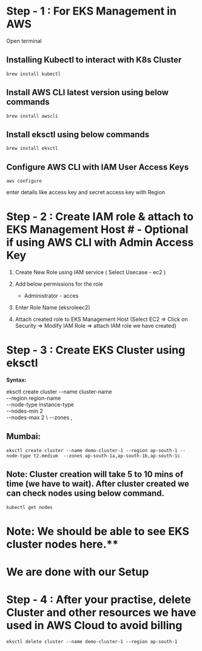 # Step - 1 : For EKS Management in AWS #

Open terminal

## Installing Kubectl to interact with K8s Cluster
```
brew install kubectl
```
## Install AWS CLI latest version using below commands 
```
brew install awscli
```

## Install eksctl using below commands
```
brew install eksctl
```
## Configure AWS CLI with IAM User Access Keys
```
aws configure
```
enter details like access key and secret access key with Region

# Step - 2 : Create IAM role & attach to EKS Management Host # - Optional if using AWS CLI with Admin Access Key

1) Create New Role using IAM service ( Select Usecase - ec2 ) 	
2) Add below permissions for the role <br/>
	- Administrator - acces <br/>
		
3) Enter Role Name (eksroleec2) 
4) Attach created role to EKS Management Host (Select EC2 => Click on Security => Modify IAM Role => attach IAM role we have created) 

# Step - 3 : Create EKS Cluster using eksctl # 
**Syntax:** 

eksctl create cluster --name cluster-name  \
--region region-name \
--node-type instance-type \
--nodes-min 2 \
--nodes-max 2 \ 
--zones <AZ-1>,<AZ-2>

## Mumbai: <br/>
`
eksctl create cluster --name demo-cluster-1 --region ap-south-1 --node-type t2.medium  --zones ap-south-1a,ap-south-1b,ap-south-1c
`

## Note: Cluster creation will take 5 to 10 mins of time (we have to wait). After cluster created we can check nodes using below command.

`
 kubectl get nodes  
`

# Note: We should be able to see EKS cluster nodes here.**

# We are done with our Setup #
	
# Step - 4 : After your practise, delete Cluster and other resources we have used in AWS Cloud to avoid billing #

```
eksctl delete cluster --name demo-cluster-1 --region ap-south-1
```

